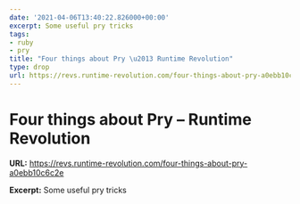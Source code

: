 ```yaml
---
date: '2021-04-06T13:40:22.826000+00:00'
excerpt: Some useful pry tricks
tags:
- ruby
- pry
title: "Four things about Pry \u2013 Runtime Revolution"
type: drop
url: https://revs.runtime-revolution.com/four-things-about-pry-a0ebb10c6c2e
---
```


# Four things about Pry – Runtime Revolution

**URL:** https://revs.runtime-revolution.com/four-things-about-pry-a0ebb10c6c2e

**Excerpt:** Some useful pry tricks
